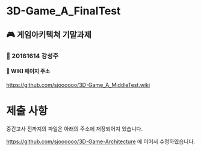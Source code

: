 # 3D-Game_A_FinalTest

## 🎮 게임아키텍쳐 기말과제

### 🎲 20161614 강성주

#### 🎄 WIKI 페이지 주소

https://github.com/sjoooooo/3D-Game_A_MiddleTest.wiki


# 제출 사항

중간고사 전까지의 파일은 아래의 주소에 저장되어져 있습니다.

https://github.com/sjoooooo/3D-Game-Architecture 에 이어서 수정하였습니다.
